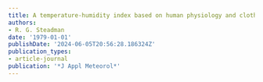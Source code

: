 ```yaml
---
title: A temperature-humidity index based on human physiology and clothing science
authors:
- R. G. Steadman
date: '1979-01-01'
publishDate: '2024-06-05T20:56:28.186324Z'
publication_types:
- article-journal
publication: '*J Appl Meteorol*'
---
```

